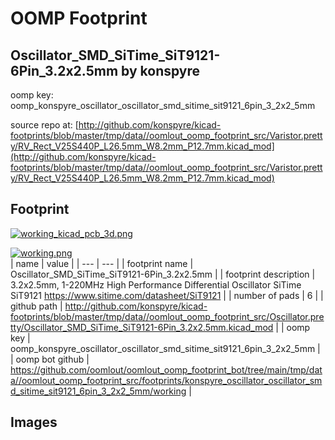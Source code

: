 # OOMP Footprint  
## Oscillator_SMD_SiTime_SiT9121-6Pin_3.2x2.5mm  by konspyre  
  
oomp key: oomp_konspyre_oscillator_oscillator_smd_sitime_sit9121_6pin_3_2x2_5mm  
  
source repo at: [http://github.com/konspyre/kicad-footprints/blob/master/tmp/data//oomlout_oomp_footprint_src/Varistor.pretty/RV_Rect_V25S440P_L26.5mm_W8.2mm_P12.7mm.kicad_mod](http://github.com/konspyre/kicad-footprints/blob/master/tmp/data//oomlout_oomp_footprint_src/Varistor.pretty/RV_Rect_V25S440P_L26.5mm_W8.2mm_P12.7mm.kicad_mod)  
## Footprint  
  
[![working_kicad_pcb_3d.png](working_kicad_pcb_3d_600.png)](working_kicad_pcb_3d.png)  
  
[![working.png](working_600.png)](working.png)  
| name | value | 
| --- | --- | 
| footprint name | Oscillator_SMD_SiTime_SiT9121-6Pin_3.2x2.5mm | 
| footprint description | 3.2x2.5mm, 1-220MHz High Performance Differential Oscillator SiTime SiT9121 https://www.sitime.com/datasheet/SiT9121 | 
| number of pads | 6 | 
| github path | http://github.com/konspyre/kicad-footprints/blob/master/tmp/data//oomlout_oomp_footprint_src/Oscillator.pretty/Oscillator_SMD_SiTime_SiT9121-6Pin_3.2x2.5mm.kicad_mod | 
| oomp key | oomp_konspyre_oscillator_oscillator_smd_sitime_sit9121_6pin_3_2x2_5mm | 
| oomp bot github | https://github.com/oomlout/oomlout_oomp_footprint_bot/tree/main/tmp/data//oomlout_oomp_footprint_src/footprints/konspyre_oscillator_oscillator_smd_sitime_sit9121_6pin_3_2x2_5mm/working | 
## Images  
